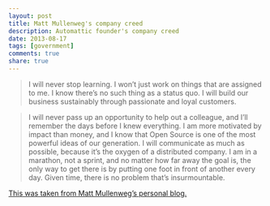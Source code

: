 ```yaml
---
layout: post
title: Matt Mullenweg's company creed
description: Automattic founder's company creed
date: 2013-08-17
tags: [government]
comments: true
share: true
---
```


> I will never stop learning. I won’t just work on things that are assigned to me. I know there’s no such thing as a status quo. I will build our business sustainably through passionate and loyal customers.
 
> I will never pass up an opportunity to help out a colleague, and I’ll remember the days before I knew everything. I am more motivated by impact than money, and I know that Open Source is one of the most powerful ideas of our generation. I will communicate as much as possible, because it’s the oxygen of a distributed company. I am in a marathon, not a sprint, and no matter how far away the goal is, the only way to get there is by putting one foot in front of another every day. Given time, there is no problem that’s insurmountable.

[This was taken from Matt Mullenweg’s personal blog.](http://ma.tt/2011/09/automattic-creed/)
